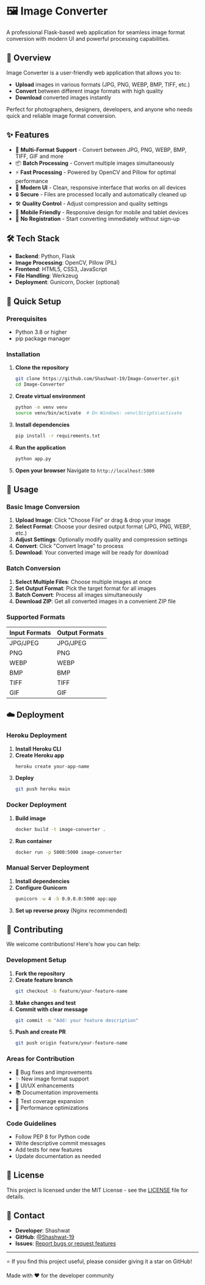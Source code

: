 # 🖼️ Image Converter

A professional Flask-based web application for seamless image format conversion with modern UI and powerful processing capabilities.

## 🔄 Overview

Image Converter is a user-friendly web application that allows you to:
- **Upload** images in various formats (JPG, PNG, WEBP, BMP, TIFF, etc.)
- **Convert** between different image formats with high quality
- **Download** converted images instantly

Perfect for photographers, designers, developers, and anyone who needs quick and reliable image format conversion.

## ✨ Features

- 🎯 **Multi-Format Support** - Convert between JPG, PNG, WEBP, BMP, TIFF, GIF and more
- 📦 **Batch Processing** - Convert multiple images simultaneously
- ⚡ **Fast Processing** - Powered by OpenCV and Pillow for optimal performance
- 🎨 **Modern UI** - Clean, responsive interface that works on all devices
- 🔒 **Secure** - Files are processed locally and automatically cleaned up
- 🛠️ **Quality Control** - Adjust compression and quality settings
- 📱 **Mobile Friendly** - Responsive design for mobile and tablet devices
- 🚀 **No Registration** - Start converting immediately without sign-up

## 🛠️ Tech Stack

- **Backend**: Python, Flask
- **Image Processing**: OpenCV, Pillow (PIL)
- **Frontend**: HTML5, CSS3, JavaScript
- **File Handling**: Werkzeug
- **Deployment**: Gunicorn, Docker (optional)

## 🚀 Quick Setup

### Prerequisites
- Python 3.8 or higher
- pip package manager

### Installation

1. **Clone the repository**
   ```bash
   git clone https://github.com/Shashwat-19/Image-Converter.git
   cd Image-Converter
   ```

2. **Create virtual environment**
   ```bash
   python -m venv venv
   source venv/bin/activate  # On Windows: venv\Scripts\activate
   ```

3. **Install dependencies**
   ```bash
   pip install -r requirements.txt
   ```

4. **Run the application**
   ```bash
   python app.py
   ```

5. **Open your browser**
   Navigate to `http://localhost:5000`

## 📖 Usage

### Basic Image Conversion

1. **Upload Image**: Click "Choose File" or drag & drop your image
2. **Select Format**: Choose your desired output format (JPG, PNG, WEBP, etc.)
3. **Adjust Settings**: Optionally modify quality and compression settings
4. **Convert**: Click "Convert Image" to process
5. **Download**: Your converted image will be ready for download

### Batch Conversion

1. **Select Multiple Files**: Choose multiple images at once
2. **Set Output Format**: Pick the target format for all images
3. **Batch Convert**: Process all images simultaneously
4. **Download ZIP**: Get all converted images in a convenient ZIP file

### Supported Formats

| Input Formats | Output Formats |
|---------------|----------------|
| JPG/JPEG      | JPG/JPEG       |
| PNG           | PNG            |
| WEBP          | WEBP           |
| BMP           | BMP            |
| TIFF          | TIFF           |
| GIF           | GIF            |

## ☁️ Deployment

### Heroku Deployment

1. **Install Heroku CLI**
2. **Create Heroku app**
   ```bash
   heroku create your-app-name
   ```
3. **Deploy**
   ```bash
   git push heroku main
   ```

### Docker Deployment

1. **Build image**
   ```bash
   docker build -t image-converter .
   ```
2. **Run container**
   ```bash
   docker run -p 5000:5000 image-converter
   ```

### Manual Server Deployment

1. **Install dependencies**
2. **Configure Gunicorn**
   ```bash
   gunicorn -w 4 -b 0.0.0.0:5000 app:app
   ```
3. **Set up reverse proxy** (Nginx recommended)

## 🤝 Contributing

We welcome contributions! Here's how you can help:

### Development Setup

1. **Fork the repository**
2. **Create feature branch**
   ```bash
   git checkout -b feature/your-feature-name
   ```
3. **Make changes and test**
4. **Commit with clear message**
   ```bash
   git commit -m "Add: your feature description"
   ```
5. **Push and create PR**
   ```bash
   git push origin feature/your-feature-name
   ```

### Areas for Contribution

- 🐛 Bug fixes and improvements
- ✨ New image format support
- 🎨 UI/UX enhancements
- 📚 Documentation improvements
- 🧪 Test coverage expansion
- 🚀 Performance optimizations

### Code Guidelines

- Follow PEP 8 for Python code
- Write descriptive commit messages
- Add tests for new features
- Update documentation as needed

## 📜 License

This project is licensed under the MIT License - see the [LICENSE](LICENSE) file for details.

## 📧 Contact

- **Developer**: Shashwat
- **GitHub**: [@Shashwat-19](https://github.com/Shashwat-19)
- **Issues**: [Report bugs or request features](https://github.com/Shashwat-19/Image-Converter/issues)

---

⭐ If you find this project useful, please consider giving it a star on GitHub!

Made with ❤️ for the developer community
